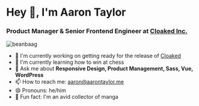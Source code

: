 # Hey 👋, I'm Aaron Taylor
### Product Manager & Senior Frontend Engineer at [Cloaked Inc.](https://cloaked.app)

<img src="https://komarev.com/ghpvc/?username=beanbaag" alt="beanbaag" />

- 🔭 I'm currently working on getting ready for the release of [Cloaked](https://cloaked.app)
- 🧠 I'm currently learning how to win at chess
- 💬 Ask me about **Responsive Design, Product Management, Sass, Vue, WordPress**
- 📫 How to reach me: aaron@aarontaylor.me
- 😄 Pronouns: he/him
- 👀 Fun fact: I'm an avid collector of manga
